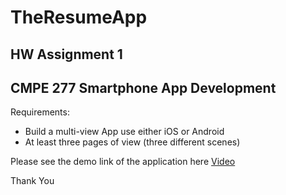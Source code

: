 # TheResumeApp
## HW Assignment 1
## CMPE 277 Smartphone App Development

Requirements:
- Build a multi-view App use either iOS or Android
- At least three pages of view (three different scenes)

Please see the demo link of the application here
[Video](https://youtu.be/lgdNASe8OUE)

Thank You
